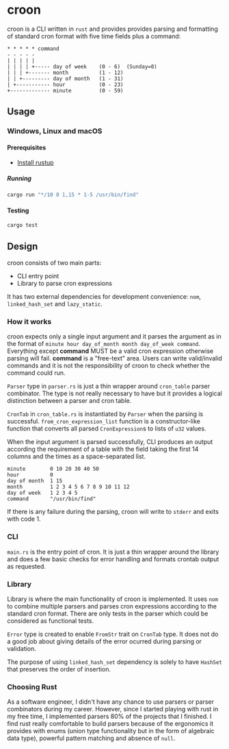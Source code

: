 # croon

croon is a CLI written in `rust` and provides provides parsing and formatting of standard cron format with five time fields plus a command:

```text
* * * * * command
- - - - -
| | | | |
| | | | +----- day of week    (0 - 6)  (Sunday=0)
| | | +------- month          (1 - 12)
| | +--------- day of month   (1 - 31)
| +----------- hour           (0 - 23)
+------------- minute         (0 - 59)
```

## Usage

### Windows, Linux and macOS

#### Prerequisites

- [Install rustup](https://rustup.rs/)

##### Running

```sh
cargo run "*/10 0 1,15 * 1-5 /usr/bin/find"
```

#### Testing

```sh
cargo test
```

## Design

croon consists of two main parts:

- CLI entry point
- Library to parse cron expressions

It has two external dependencies for development convenience: `nom`, `linked_hash_set` and `lazy_static`.

### How it works

croon expects only a single input argument and it parses the argument as in the format of `minute hour day_of_month month day_of_week command`. Everything except **command** MUST be a valid cron expression otherwise parsing will fail. **command** is a "free-text" area. Users can write valid/invalid commands and it is not the responsibility of croon to check whether the command could run.

`Parser` type in `parser.rs` is just a thin wrapper around `cron_table` parser combinator. The type is not really necessary to have but it provides a logical distinction between a parser and cron table.

`CronTab` in `cron_table.rs` is instantiated by `Parser` when the parsing is successful. `from_cron_expression_list` function is a constructor-like function that converts all parsed `CronExpression`s to lists of `u32` values.

When the input argument is parsed successfully, CLI produces an output according the requirement of a table with the field taking the first 14 columns and the times as a space-separated list.

```text
minute        0 10 20 30 40 50
hour          0
day of month  1 15
month         1 2 3 4 5 6 7 8 9 10 11 12
day of week   1 2 3 4 5
command       "/usr/bin/find"
```

If there is any failure during the parsing, croon will write to `stderr` and exits with code 1.

### CLI

`main.rs` is the entry point of cron. It is just a thin wrapper around the library and does a few basic checks for error handling and formats crontab output as requested.

### Library

Library is where the main functionality of croon is implemented. It uses `nom` to combine multiple parsers and parses cron expressions according to the standard cron format. There are only tests in the parser which could be considered as functional tests.

`Error` type is created to enable `FromStr` trait on `CronTab` type. It does not do a good job about giving details of the error ocurred during parsing or validation.

The purpose of using `linked_hash_set` dependency is solely to have `HashSet` that preserves the order of insertion.

### Choosing Rust

As a software engineer, I didn't have any chance to use parsers or parser combinators during my career. However, since I started playing with rust in my free time, I implemented parsers 80% of the projects that I finished. I find rust really comfortable to build parsers because of the ergonomics it provides with enums (union type functionality but in the form of algebraic data type), powerful pattern matching and absence of `null`.
